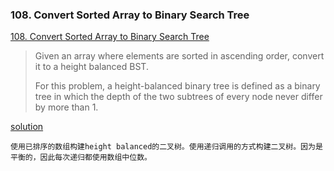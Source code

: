 ### 108. Convert Sorted Array to Binary Search Tree 

[108. Convert Sorted Array to Binary Search Tree ](https://leetcode.com/problems/convert-sorted-array-to-binary-search-tree/)

> Given an array where elements are sorted in ascending order, convert it to a height balanced BST.
>
> For this problem, a height-balanced binary tree is defined as a binary tree in which the depth of the two subtrees of every node never differ by more than 1.

[solution](../../leetcode/tree/108_Convert_Sorted_Array_to_Binary_Search_Tree.java)

    使用已排序的数组构建height balanced的二叉树。使用递归调用的方式构建二叉树。因为是平衡的，因此每次递归都使用数组中位数。